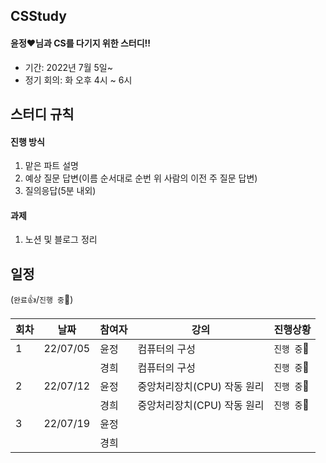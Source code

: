 ## CSStudy
#### 윤정♥님과 CS를 다기지 위한 스터디!!

- 기간: 2022년 7월 5일~
- 정기 회의: 화 오후 4시 ~ 6시 


## 스터디 규칙
#### 진행 방식
1. 맡은 파트 설명
2. 예상 질문 답변(이름 순서대로 순번 위 사람의 이전 주 질문 답변)
3. 질의응답(5분 내외)
#### 과제
1. 노션 및 블로그 정리




## 일정
(`완료`👍/`진행 중`🏃)

| 회차 | 날짜 | 참여자 | 강의 | 진행상황 | 
| --- | --- | --- | --- | --- |
| 1 | 22/07/05 | 윤정 | 컴퓨터의 구성 | `진행 중`🏃 |
|   |          | 경희 | 컴퓨터의 구성 | `진행 중`🏃 |
| 2 | 22/07/12 | 윤정 | 중앙처리장치(CPU) 작동 원리 | `진행 중`🏃 |
|   |          | 경희 | 중앙처리장치(CPU) 작동 원리 | `진행 중`🏃 |
| 3 | 22/07/19 | 윤정 |  |  |
|   |          | 경희 |  |  |

